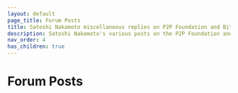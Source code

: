 ```yaml
---
layout: default
page_title: Forum Posts
title: Satoshi Nakamoto miscellaneous replies on P2P Foundation and Bitcoin Forums
description: Satoshi Nakamoto's various posts on the P2P Foundation and Bitcoin Forums on the open source implementation of P2P currency and more
nav_order: 4
has_children: true
---
```


# Forum Posts
